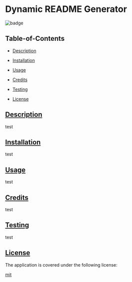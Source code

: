 
  # Dynamic README Generator

  
  ![badge](https://img.shields.io/badge/license-mit-blue)
    

  ## Table-of-Contents

  * [Description](#description)
  * [Installation](#install)
  * [Usage](#usage)
  * [Credits](#credits)
  * [Testing](#test)
  
  * [License](#license)

  ## [Description](#table-of-contents)

  test

  ## [Installation](#table-of-contents)

  test

  ## [Usage](#table-of-contents)

  test

  ## [Credits](#table-of-contents)

  test

  ## [Testing](#table-of-contents)

  test

  
  ## [License](#table-of-contents)
    
  The application is covered under the following license:
    
  
  [mit](https://choosealicense.com/licenses/mit)
    
  
